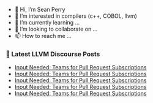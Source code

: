 - 👋 Hi, I’m Sean Perry
- 👀 I’m interested in compilers (c++, COBOL, llvm)
- 🌱 I’m currently learning ...
- 💞️ I’m looking to collaborate on ...
- 📫 How to reach me ...

<!---
s66perry/s66perry is a ✨ special ✨ repository because its `README.md` (this file) appears on your GitHub profile.
You can click the Preview link to take a look at your changes.
--->
### 📕 Latest LLVM Discourse Posts

<!-- DISCOURSE-LLVM:START -->
- [Input Needed: Teams for Pull Request Subscriptions](https://discourse.llvm.org/t/input-needed-teams-for-pull-request-subscriptions/73116?page=2#post_28)
- [Input Needed: Teams for Pull Request Subscriptions](https://discourse.llvm.org/t/input-needed-teams-for-pull-request-subscriptions/73116?page=2#post_27)
- [Input Needed: Teams for Pull Request Subscriptions](https://discourse.llvm.org/t/input-needed-teams-for-pull-request-subscriptions/73116?page=2#post_26)
- [Input Needed: Teams for Pull Request Subscriptions](https://discourse.llvm.org/t/input-needed-teams-for-pull-request-subscriptions/73116?page=2#post_25)
- [Input Needed: Teams for Pull Request Subscriptions](https://discourse.llvm.org/t/input-needed-teams-for-pull-request-subscriptions/73116?page=2#post_24)
<!-- DISCOURSE-LLVM:END -->
